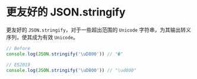 # 更友好的 JSON.stringify

更友好的 `JSON.stringify`，对于一些超出范围的 `Unicode` 字符串，为其输出转义序列，使其成为有效 `Unicode`。

```javascript
// Before
console.log(JSON.stringify('\uD800')) // "�"

// ES2019
console.log(JSON.stringify('\uD800')) // "\ud800"
```
